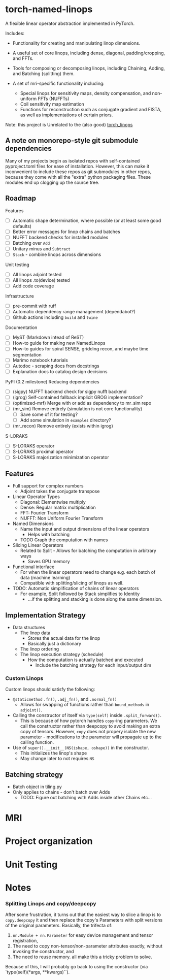 # torch-named-linops
A flexible linear operator abstraction implemented in PyTorch.

Includes:

- Functionality for creating and manipulating linop dimensions.
- A useful set of core linops, including dense, diagonal, padding/cropping, and FFTs.
- Tools for composing or decomposing linops, including Chaining, Adding, and Batching
  (splitting) them.

- A set of mri-specific functionality including:
  - Special linops for sensitivity maps, density compensation, and non-uniform FFTs (NUFFTs)
  - Coil sensitivity map estimation
  - Functions for reconstruction such as conjugate gradient and FISTA, as well as
    implementations of certain priors.

Note: this project is Unrelated to the (also good) [torch_linops](https://github.com/cvxgrp/torch_linops)


## A note on monorepo-style git submodule dependencies
Many of my projects begin as isolated repos with self-contained pyproject.toml
files for ease of installation. However, this can make it inconvenient to
include these repos as git submodules in other repos, because they come with all
the "extra" python packaging files. These modules end up clogging up the source tree.


## Roadmap
Features
- [ ] Automatic shape determination, where possible (or at least some good defaults)
- [ ] Better error messages for linop chains and batches
- [ ] NUFFT backend checks for installed modules
- [ ] Batching over `Add`
- [ ] Unitary minus and `Subtract`
- [ ] `Stack` - combine linops across dimensions

Unit testing
- [ ] All linops adjoint tested
- [ ] All linops .to(device) tested
- [ ] Add code coverage

Infrastructure
- [ ] pre-commit with ruff
- [ ] Automatic dependency range management (dependabot?)
- [ ] Github actions including `build` and `twine`

Documentation
- [ ] MyST (Markdown intead of ReST)
- [ ] How-to guide for making new NamedLinops
- [ ] How-to guides for spiral SENSE, gridding recon, and maybe time segmentation
- [ ] Marimo notebook tutorials
- [ ] Autodoc - scraping docs from docstrings
- [ ] Explanation docs to catalog design decisions

PyPI (0.2 milestone)
Reducing dependencies
- [ ] (sigpy) NUFFT backend check for sigpy nufft backend
- [ ] (igrog) Self-contained fallback implicit GROG implementation?
- [ ] (optimized-mrf) Merge with or add as dependency to mr_sim repo
- [ ] (mr_sim) Remove entirely (simulation is not core functionality)
  - [ ] Save some of it for testing?
  - [ ] Add some simulation in `examples` directory?
- [ ] (mr_recon) Remove entirely (exists within igrog)

S-LORAKS
- [ ] S-LORAKS operator
- [ ] S-LORAKS proximal operator
- [ ] S-LORAKS majorization minimization operator

## Features
- Full support for complex numbers
  - Adjoint takes the conjugate transpose
- Linear Operator Types
  - Diagonal: Elementwise multiply
  - Dense: Regular matrix multiplication
  - FFT: Fourier Transform
  - NUFFT: Non Uniform Fourier Transform
- Named Dimensions
  - Name the input and output dimensions of the linear operators
    - Helps with batching
  - TODO Graph the computation with names
- Slicing Linear Operators
  - Related to Split - Allows for batching the computation in arbitrary ways
    - Saves GPU memory
- Functional interface
  - For when the linear operators need to change e.g. each batch of data (machine learning)
  - Compatible with splitting/slicing of linops as well.
- TODO: Automatic simplification of chains of linear operators
  - For example, Split followed by Stack simplifies to Identity
    - ...if the splitting and stacking is done along the same dimension.

## Implementation Strategy
- Data structures
  - The linop data
    - Stores the actual data for the linop
    - Basically just a dictionary
  - The linop ordering
  - The linop execution strategy (schedule)
    - How the computation is actually batched and executed
      - Include the batching strategy for each input/output dim

### Custom Linops
Custom linops should satisfy the following:
- `@staticmethod` `.fn()`, `.adj_fn()`, and `.normal_fn()`
  - Allows for swapping of functions rather than `bound_methods` in `adjoint()`.
- Calling the constructor of itself via `type(self)` inside `.split_forward()`.
  - This is because of how pytorch handles `copy`-ing parameters. We call the
    constructor rather than deepcopy to avoid making an extra copy of tensors.
    However, `copy` does not propery isolate the new parameter - modifications
    to the parameter will propagate up to the calling function.
- Use of `super().__init__(NS(ishape, oshape))` in the constructor.
  - This initializes the linop's shape
  - May change later to not requires `NS`

    



## Batching strategy
- Batch object in tiling.py
- Only applies to chains - don't batch over Adds
  - TODO: Figure out batching with Adds inside other Chains etc...

# MRI

# Project organization

# Unit Testing

# Notes
### Splitting Linops and copy/deepcopy
After some frustration, it turns out that the easiest way to slice a linop is to
`copy.deepcopy` it and then replace the copy's Parameters with split versions of the
original parameters. Basically, the trifecta of:
1. `nn.Module + nn.Parameter` for easy device management and tensor registration,
2. The need to copy non-tensor/non-parameter attributes exactly, without
   invoking the constructor, and
3. The need to reuse memory.
all make this a tricky problem to solve.

Because of this, I will probably go back to using the constructor (via
`type(self)(*args, **kwargs)``).
